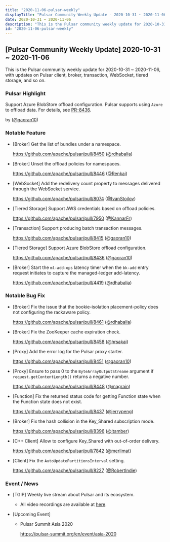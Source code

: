 ```yaml
---
title: "2020-11-06-pulsar-weekly"
displayTitle: "Pulsar Community Weekly Update - 2020-10-31 ~ 2020-11-06"
date: 2020-10-31 ~ 2020-11-06
description: "This is the Pulsar community weekly update for 2020-10-31 ~ 2020-11-06, with updates on Pulsar client, broker, transaction, WebSocket, tiered storage, and so on."
id: "2020-11-06-pulsar-weekly"
---
```


## [Pulsar Community Weekly Update] 2020-10-31 ~ 2020-11-06

This is the Pulsar community weekly update for 2020-10-31 ~ 2020-11-06, with updates on Pulsar client, broker, transaction, WebSocket, tiered storage, and so on.

### Pulsar Highlight

Support Azure BlobStore offload configuration. Pulsar supports using `Azure` to offload data. For details, see [PR-8436](https://github.com/apache/pulsar/pull/8436).

by ([@gaoran10](https://github.com/gaoran10))

### Notable Feature

- [Broker] Get the list of bundles under a namespace.

    https://github.com/apache/pulsar/pull/8450 ([@rdhabalia](https://github.com/rdhabalia))

- [Broker] Unset the offload policies for namespaces.

    https://github.com/apache/pulsar/pull/8446 ([@Renkai](https://github.com/Renkai))

- [WebSocket] Add the redelivery count property to messages delivered through the WebSocket service.

    https://github.com/apache/pulsar/pull/8074 ([@IvanStoilov](https://github.com/IvanStoilov))

- [Tiered Storage] Support AWS credentials based on offload policies.

    https://github.com/apache/pulsar/pull/7950 ([@KannarFr](https://github.com/KannarFr))

- [Transaction] Support producing batch transaction messages.

    https://github.com/apache/pulsar/pull/8415 ([@gaoran10](https://github.com/gaoran10))

- [Tiered Storage] Support Azure BlobStore offload configuration.

    https://github.com/apache/pulsar/pull/8436 ([@gaoran10](https://github.com/gaoran10))

- [Broker] Start the `ml-add-ops` latency timer when the `bk-add` entry request initiates to capture the managed-ledger add-latency.

    https://github.com/apache/pulsar/pull/4419 ([@rdhabalia](https://github.com/rdhabalia))

### Notable Bug Fix

- [Broker] Fix the issue that the bookie-isolation placement-policy does not configuring the rackaware policy.

    https://github.com/apache/pulsar/pull/8461 ([@rdhabalia](https://github.com/rdhabalia))

- [Broker] Fix the ZooKeeper cache expiration check.

    https://github.com/apache/pulsar/pull/8458 ([@hrsakai](https://github.com/hrsakai))

- [Proxy] Add the error log for the Pulsar proxy starter.

    https://github.com/apache/pulsar/pull/8451 ([@gaoran10](https://github.com/gaoran10))

- [Proxy] Ensure to pass 0 to the `ByteArrayOutputStreame` argument if `request.getContentLength()` returns a negative number.

    https://github.com/apache/pulsar/pull/8448 ([@magrain](https://github.com/magrain))

- [Function] Fix the returned status code for getting Function state when the Function state does not exist.

    https://github.com/apache/pulsar/pull/8437 ([@jerrypeng](https://github.com/jerrypeng))

- [Broker] Fix the hash collision in the Key_Shared subscription mode.

    https://github.com/apache/pulsar/pull/8396 ([@ltamber](https://github.com/ltamber))

- [C++ Client] Allow to configure Key_Shared with out-of-order delivery.

    https://github.com/apache/pulsar/pull/7842 ([@merlimat](https://github.com/merlimat))

- [Client] Fix the `AutoUpdatePartitionsInterval` setting.

    https://github.com/apache/pulsar/pull/8227 ([@RobertIndie](https://github.com/RobertIndie))

### Event / News

- [TGIP] Weekly live stream about Pulsar and its ecosystem.

  - All video recordings are available at [here](https://streamnative.io/resource#tgip).

- [Upcoming Event]

  -  Pulsar Summit Asia 2020

     https://pulsar-summit.org/en/event/asia-2020
